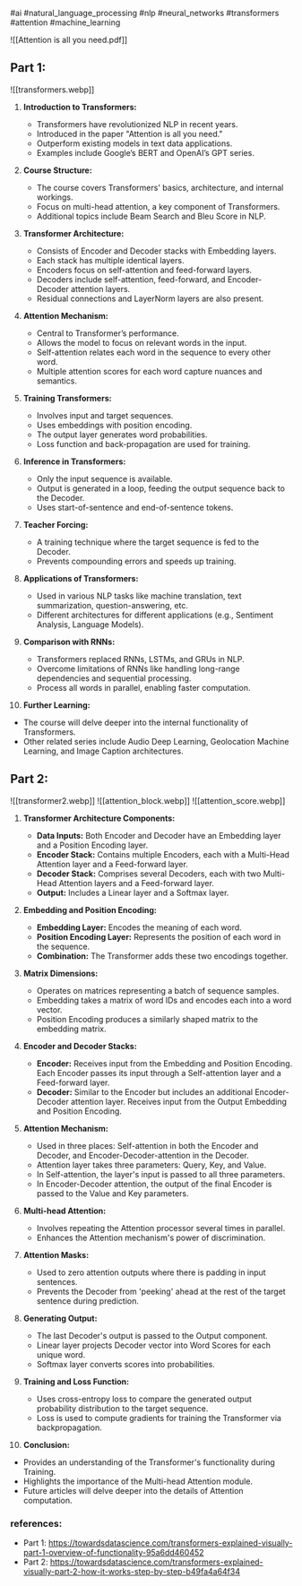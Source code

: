 #ai #natural_language_processing #nlp #neural_networks #transformers #attention #machine_learning 

![[Attention is all you need.pdf]]
## Part 1:

![[transformers.webp]]


1. **Introduction to Transformers:**
   - Transformers have revolutionized NLP in recent years.
   - Introduced in the paper "Attention is all you need."
   - Outperform existing models in text data applications.
   - Examples include Google’s BERT and OpenAI’s GPT series.

2. **Course Structure:**
   - The course covers Transformers' basics, architecture, and internal workings.
   - Focus on multi-head attention, a key component of Transformers.
   - Additional topics include Beam Search and Bleu Score in NLP.

3. **Transformer Architecture:**
   - Consists of Encoder and Decoder stacks with Embedding layers.
   - Each stack has multiple identical layers.
   - Encoders focus on self-attention and feed-forward layers.
   - Decoders include self-attention, feed-forward, and Encoder-Decoder attention layers.
   - Residual connections and LayerNorm layers are also present.

4. **Attention Mechanism:**
   - Central to Transformer’s performance.
   - Allows the model to focus on relevant words in the input.
   - Self-attention relates each word in the sequence to every other word.
   - Multiple attention scores for each word capture nuances and semantics.

5. **Training Transformers:**
   - Involves input and target sequences.
   - Uses embeddings with position encoding.
   - The output layer generates word probabilities.
   - Loss function and back-propagation are used for training.

6. **Inference in Transformers:**
   - Only the input sequence is available.
   - Output is generated in a loop, feeding the output sequence back to the Decoder.
   - Uses start-of-sentence and end-of-sentence tokens.

7. **Teacher Forcing:**
   - A training technique where the target sequence is fed to the Decoder.
   - Prevents compounding errors and speeds up training.

8. **Applications of Transformers:**
   - Used in various NLP tasks like machine translation, text summarization, question-answering, etc.
   - Different architectures for different applications (e.g., Sentiment Analysis, Language Models).

9. **Comparison with RNNs:**
   - Transformers replaced RNNs, LSTMs, and GRUs in NLP.
   - Overcome limitations of RNNs like handling long-range dependencies and sequential processing.
   - Process all words in parallel, enabling faster computation.

10. **Further Learning:**
   - The course will delve deeper into the internal functionality of Transformers.
   - Other related series include Audio Deep Learning, Geolocation Machine Learning, and Image Caption architectures.

## Part 2:

![[transformer2.webp]]
![[attention_block.webp]]
![[attention_score.webp]]


1. **Transformer Architecture Components:**
   - **Data Inputs:** Both Encoder and Decoder have an Embedding layer and a Position Encoding layer.
   - **Encoder Stack:** Contains multiple Encoders, each with a Multi-Head Attention layer and a Feed-forward layer.
   - **Decoder Stack:** Comprises several Decoders, each with two Multi-Head Attention layers and a Feed-forward layer.
   - **Output:** Includes a Linear layer and a Softmax layer.

2. **Embedding and Position Encoding:**
   - **Embedding Layer:** Encodes the meaning of each word.
   - **Position Encoding Layer:** Represents the position of each word in the sequence.
   - **Combination:** The Transformer adds these two encodings together.

3. **Matrix Dimensions:**
   - Operates on matrices representing a batch of sequence samples.
   - Embedding takes a matrix of word IDs and encodes each into a word vector.
   - Position Encoding produces a similarly shaped matrix to the embedding matrix.

4. **Encoder and Decoder Stacks:**
   - **Encoder:** Receives input from the Embedding and Position Encoding. Each Encoder passes its input through a Self-attention layer and a Feed-forward layer.
   - **Decoder:** Similar to the Encoder but includes an additional Encoder-Decoder attention layer. Receives input from the Output Embedding and Position Encoding.

5. **Attention Mechanism:**
   - Used in three places: Self-attention in both the Encoder and Decoder, and Encoder-Decoder-attention in the Decoder.
   - Attention layer takes three parameters: Query, Key, and Value.
   - In Self-attention, the layer's input is passed to all three parameters.
   - In Encoder-Decoder attention, the output of the final Encoder is passed to the Value and Key parameters.

6. **Multi-head Attention:**
   - Involves repeating the Attention processor several times in parallel.
   - Enhances the Attention mechanism's power of discrimination.

7. **Attention Masks:**
   - Used to zero attention outputs where there is padding in input sentences.
   - Prevents the Decoder from 'peeking' ahead at the rest of the target sentence during prediction.

8. **Generating Output:**
   - The last Decoder's output is passed to the Output component.
   - Linear layer projects Decoder vector into Word Scores for each unique word.
   - Softmax layer converts scores into probabilities.

9. **Training and Loss Function:**
   - Uses cross-entropy loss to compare the generated output probability distribution to the target sequence.
   - Loss is used to compute gradients for training the Transformer via backpropagation.

10. **Conclusion:**
   - Provides an understanding of the Transformer's functionality during Training.
   - Highlights the importance of the Multi-head Attention module.
   - Future articles will delve deeper into the details of Attention computation.

### references:
- Part 1: https://towardsdatascience.com/transformers-explained-visually-part-1-overview-of-functionality-95a6dd460452
- Part 2: https://towardsdatascience.com/transformers-explained-visually-part-2-how-it-works-step-by-step-b49fa4a64f34